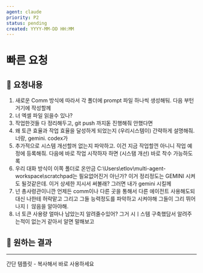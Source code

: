 ```yaml
---
agent: claude
priority: P2
status: pending
created: YYYY-MM-DD HH:MM
---
```


# 빠른 요청

## 💬 요청내용
1. 새로운 Comm 방식에 따라서 각 폴더에 prompt 파일 하나씩 생성해둬. 다음 부턴 거기에 작성할께
2. 너 엑셀 파일 읽을수 있나?
3. 작업한것들 다 정리해두고, git push 까지돋 진행해줘 안했다면
4. 왜 토큰 효율과 작업 효율을 달성하게 되었는지 (우리시스템이) 간략하게 설명해줘. 너랑, gemini. codex가
5. 추가적으로 시스템 개선할꺼 없는지 파악하고. 이건 지금 작업할껀 아니니 작업 예정에 등록해줘. 다음에 바로 작업 시작하자 하면 (시스탬 개선) 바로 착수 가능하도록
6. 우리 대화 방식이 이쪽 폴더로 온만금 C:\Users\etlov\multi-agent-workspace\scratchpad는 필요없어진거 아닌가? 이거 정리정도는 GEMINI 시켜도 될것같은데. 이거 상세한 지시서 써볼래? 그러면 내가 gemini 시킬께
7. 넌 총사령관이니깐 언제든 comm이나 다른 곳을 통해서 다른 에이전트 사용해도되 대신 나한테 허락맡고 그리고 그들 능력정도를 파악하고 시켜야해 그들이 그리 뛰어나지ㅣ 않음을 알아야해.
8. 너 토큰 사용량 얼마나 남았는지 알려줄수있어? 그거 시ㅣ스템 구축했담서 알려주는적이 없는거 같아서 알면 말해보고 

## 🎯 원하는 결과


---
간단 템플릿 - 복사해서 바로 사용하세요